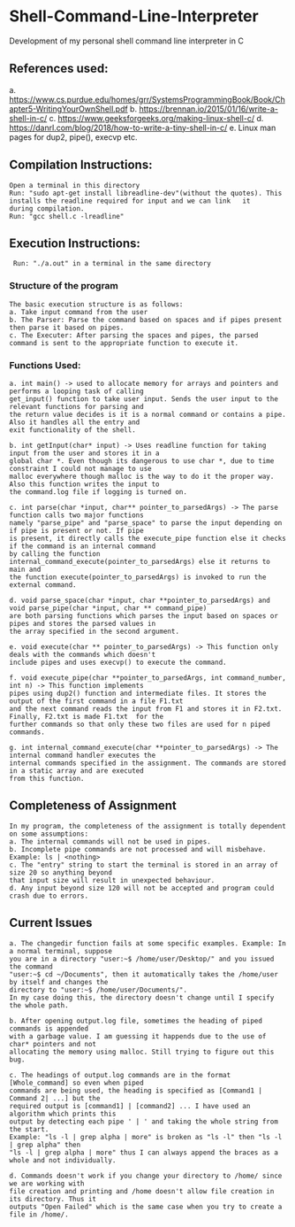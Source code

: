 # Shell-Command-Line-Interpreter
Development of my personal shell command line interpreter in C 

## References used: 
a. https://www.cs.purdue.edu/homes/grr/SystemsProgrammingBook/Book/Chapter5-WritingYourOwnShell.pdf
b. https://brennan.io/2015/01/16/write-a-shell-in-c/
c. https://www.geeksforgeeks.org/making-linux-shell-c/
d. https://danrl.com/blog/2018/how-to-write-a-tiny-shell-in-c/
e. Linux man pages for dup2, pipe(), execvp etc.
    

## Compilation Instructions:
	Open a terminal in this directory
	Run: "sudo apt-get install libreadline-dev"(without the quotes). This installs the readline required for input and we can link   it    during compilation.
	Run: "gcc shell.c -lreadline"
  
## Execution Instructions:
	 Run: "./a.out" in a terminal in the same directory
  
### Structure of the program
	The basic execution structure is as follows:
	a. Take input command from the user 
	b. The Parser: Parse the command based on spaces and if pipes present then parse it based on pipes. 
	c. The Executer: After parsing the spaces and pipes, the parsed command is sent to the appropriate function to execute it. 

### Functions Used: 

```
a. int main() -> used to allocate memory for arrays and pointers and performs a looping task of calling 
get_input() function to take user input. Sends the user input to the relevant functions for parsing and 
the return value decides is it is a normal command or contains a pipe. Also it handles all the entry and 
exit functionality of the shell.

b. int getInput(char* input) -> Uses readline function for taking input from the user and stores it in a 
global char *. Even though its dangerous to use char *, due to time constraint I could not manage to use 
malloc everywhere though malloc is the way to do it the proper way. Also this function writes the input to 
the command.log file if logging is turned on.

c. int parse(char *input, char** pointer_to_parsedArgs) -> The parse function calls two major functions 
namely "parse_pipe" and "parse_space" to parse the input depending on if pipe is present or not. If pipe 
is present, it directly calls the execute_pipe function else it checks if the command is an internal command 
by calling the function	internal_command_execute(pointer_to_parsedArgs) else it returns to main and 
the function execute(pointer_to_parsedArgs) is invoked to run the external command.

d. void parse_space(char *input, char **pointer_to_parsedArgs) and void parse_pipe(char *input, char ** command_pipe) 
are both parsing functions which parses the input based on spaces or pipes and stores the parsed values in 
the array specified in the second argument.

e. void execute(char ** pointer_to_parsedArgs) -> This function only deals with the commands which doesn't 
include pipes and uses execvp() to execute the command. 

f. void execute_pipe(char **pointer_to_parsedArgs, int command_number, int n) -> This function implements 
pipes using dup2() function and intermediate files. It stores the output of the first command in a file F1.txt 
and the next command reads the input from F1 and stores it in F2.txt. Finally, F2.txt is made F1.txt  for the 
further commands so that only these two files are used for n piped commands.

g. int internal_command_execute(char **pointer_to_parsedArgs) -> The internal command handler executes the 
internal commands specified in the assignment. The commands are stored in a static array and are executed 
from this function.
```
## Completeness of Assignment
```
In my program, the completeness of the assignment is totally dependent on some assumptions:
a. The internal commands will not be used in pipes. 
b. Incomplete pipe commands are not processed and will misbehave. Example: ls | <nothing>
c. The "entry" string to start the terminal is stored in an array of size 20 so anything beyond 
that input size will result in unexpected behaviour.
d. Any input beyond size 120 will not be accepted and program could crash due to errors.
```

## Current Issues
```
a. The changedir function fails at some specific examples. Example: In a normal terminal, suppose 
you are in a directory "user:~$ /home/user/Desktop/" and you issued the command 
"user:~$ cd ~/Documents", then it automatically takes the /home/user by itself and changes the 
directory to "user:~$ /home/user/Documents/". 
In my case doing this, the directory doesn't change until I specify the whole path.

b. After opening output.log file, sometimes the heading of piped commands is appended 
with a garbage value. I am guessing it happends due to the use of char* pointers and not 
allocating the memory using malloc. Still trying to figure out this bug.

c. The headings of output.log commands are in the format [Whole_command] so even when piped 
commands are being used, the heading is specified as [Command1 | Command 2| ...] but the 
required output is [command1] | [command2] ... I have used an algorithm which prints this 
output by detecting each pipe ' | ' and taking the whole string from the start.
Example: "ls -l | grep alpha | more" is broken as "ls -l" then "ls -l | grep alpha" then 
"ls -l | grep alpha | more" thus I can always append the braces as a whole and not individually.

d. Commands doesn't work if you change your directory to /home/ since we are working with 
file creation and printing and /home doesn't allow file creation in its directory. Thus it 
outputs "Open Failed" which is the same case when you try to create a file in /home/.
```
